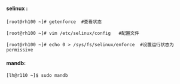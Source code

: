 #### selinux :

```shell
[root@rh100 ~]# getenforce  #查看状态

[root@rh100 ~]# vim /etc/selinux/config   #配置文件

[root@rh100 ~]# echo 0 > /sys/fs/selinux/enforce  #设置运行状态为permissive
```

#### mandb:

```shell
[lh@r110 ~]$ sudo mandb
```



